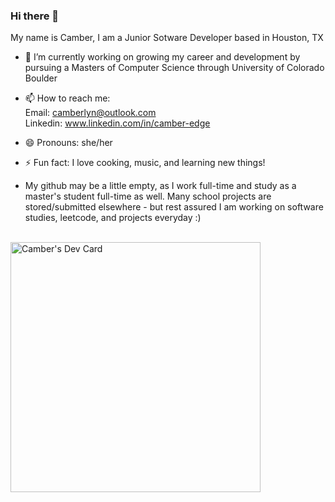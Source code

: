 ### Hi there 👋

My name is Camber, I am a Junior Sotware Developer based in Houston, TX

- 🔭 I’m currently working on growing my career and development by pursuing a Masters of Computer Science through University of Colorado Boulder
  
- 📫 How to reach me: <br>
  Email: camberlyn@outlook.com <br>
  Linkedin: www.linkedin.com/in/camber-edge
- 😄 Pronouns: she/her
- ⚡ Fun fact: I love cooking, music, and learning new things!
- My github may be a little empty, as I work full-time and study as a master's student full-time as well.  Many school projects are stored/submitted elsewhere - but rest assured I am working on software studies, leetcode, and projects everyday :) 
<br>
<a href="https://app.daily.dev/cedge2"><img src="https://api.daily.dev/devcards/76a757021a4d4451a39e7c3fac17b9e5.png?r=uma" width="400" alt="Camber's Dev Card"/></a>
